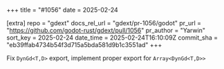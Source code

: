 +++
title = "#1056"
date = 2025-02-24

[extra]
repo = "gdext"
docs_rel_url = "gdext/pr-1056/godot"
pr_url = "https://github.com/godot-rust/gdext/pull/1056"
pr_author = "Yarwin"
sort_key = 2025-02-24
date_time = 2025-02-24T16:10:09Z
commit_sha = "eb39ffab4734b54f3d715a5bda581d9b1c3551ad"
+++

Fix `DynGd<T,D>` export, implement proper export for `Array<DynGd<T,D>>`
